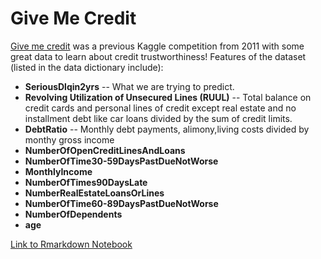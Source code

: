 # Give Me Credit

[Give me credit](https://www.kaggle.com/c/GiveMeSomeCredit) was a previous Kaggle competition from 2011 with some great data to learn about credit trustworthiness! Features of the dataset (listed in the data dictionary include):   

* **SeriousDlqin2yrs** -- What we are trying to predict. 
* **Revolving Utilization of Unsecured Lines (RUUL)** -- Total balance on credit cards and personal lines of credit except real estate and no installment debt like car loans divided by the sum of credit limits. 
* **DebtRatio** -- Monthly debt payments, alimony,living costs divided by monthy gross income
* **NumberOfOpenCreditLinesAndLoans**
* **NumberOfTime30-59DaysPastDueNotWorse**
* **MonthlyIncome**
* **NumberOfTimes90DaysLate**
* **NumberRealEstateLoansOrLines**
* **NumberOfTime60-89DaysPastDueNotWorse**
* **NumberOfDependents**
* **age**


[Link to Rmarkdown Notebook](http://htmlpreview.github.io/?https://github.com/jakesauter/Give_me_credit/blob/master/give_me_credit.nb.html)
